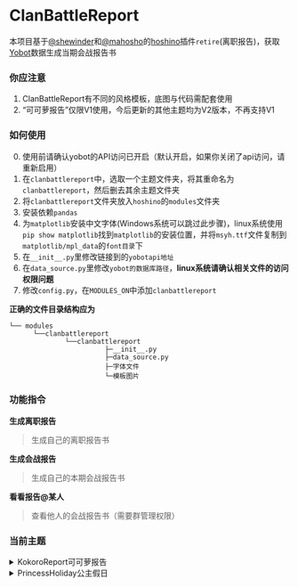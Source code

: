 ﻿# ClanBattleReport
本项目基于[@shewinder](https://github.com/shewinder)和[@mahosho](https://github.com/mahosho)的[hoshino](https://github.com/Ice-Cirno/HoshinoBot)插件``retire``(离职报告)，获取[Yobot](https://github.com/pcrbot/yobot)数据生成当期会战报告书

### 你应注意
1. ClanBattleReport有不同的风格模板，底图与代码需配套使用
2. “可可萝报告”仅限V1使用，今后更新的其他主题均为V2版本，不再支持V1

### 如何使用
0. 使用前请确认yobot的API访问已开启（默认开启，如果你关闭了api访问，请重新启用）
1. 在``clanbattlereport``中，选取一个主题文件夹，将其重命名为``clanbattlereport``，然后删去其余主题文件夹
2. 将``clanbattlereport``文件夹放入``hoshino``的``modules``文件夹
3. 安装依赖``pandas``
4. 为``matplotlib``安装中文字体(Windows系统可以跳过此步骤)，linux系统使用``pip show matplotlib``找到``matplotlib``的安装位置，并将``msyh.ttf``文件复制到``matplotlib/mpl_data``的``font目录``下
5. 在``__init__.py``里修改链接到的``yobotapi地址``
6. 在``data_source.py``里修改``yobot的数据库路径``，**linux系统请确认相关文件的访问权限问题**
7. 修改``config.py``，在``MODULES_ON``中添加``clanbattlereport``

**正确的文件目录结构应为**
```
└── modules
      └──clanbattlereport
              └──clanbattlereport
                        ├─__init__.py
                        ├─data_source.py
                        ├─字体文件
                        └─模板图片
```

### 功能指令
**生成离职报告**
> 生成自己的离职报告书

**生成会战报告**
> 生成自己的本期会战报告书

**看看报告@某人**
> 查看他人的会战报告书（需要群管理权限）

### 当前主题
<details>
<summary>KokoroReport可可萝报告</summary>
<img src="https://i.loli.net/2020/08/09/DKysZJFr3RXlIWL.jpg" width="35%"><img src="https://i.loli.net/2020/08/09/KyzeSGC6JFLNmBv.jpg" width="35%">
</details>
<details>
<summary>PrincessHoliday公主假日</summary>
<img src="https://i.loli.net/2020/08/09/QgR2pNCMAT6BhOI.jpg" width="35%"><img src="https://i.loli.net/2020/08/09/uYPsrHERLFTOGa9.jpg" width="35%">
</details>